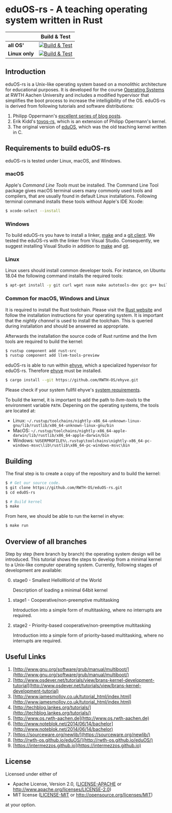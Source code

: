 # eduOS-rs - A teaching operating system written in Rust

|   | Build & Test |
|---|:-----:|
|**all OS'**|[![Build & Test](https://dev.azure.com/RWTH-OS/eduOS-rs/_apis/build/status/RWTH-OS.eduOS-rs)](https://dev.azure.com/RWTH-OS/eduOS-rs/_build?definitionId=1)|
|**Linux only**|[![Build & Test](https://git.rwth-aachen.de/os/eduOS-rs/badges/master/pipeline.svg)](https://git.rwth-aachen.de/os/eduOS-rs/pipelines)|

## Introduction

eduOS-rs is a Unix-like operating system based on a monolithic architecture for educational purposes.
It is developed for the course [Operating Systems][acsos] at RWTH Aachen University and includes a modified hypervisor that simplifies the boot process to increase the intelligibility of the OS.
eduOS-rs is derived from following tutorials and software distributions:

1. Philipp Oppermann's [excellent series of blog posts][opp].
2. Erik Kidd's [toyos-rs][kidd], which is an extension of Philipp Opermann's kernel.
3. The original version of [eduOS][stlankes], which was the old teaching kernel written in C.

[opp]: http://blog.phil-opp.com/
[kidd]: http://www.randomhacks.net/bare-metal-rust/
[stlankes]: http://rwth-os.github.io/eduOS/
[rust-barebones-kernel]: https://github.com/thepowersgang/rust-barebones-kernel
[acsos]: http://www.os.rwth-aachen.de/

## Requirements to build eduOS-rs
eduOS-rs is tested under Linux, macOS, and Windows.

### macOS
Apple's *Command Line Tools* must be installed.
The Command Line Tool package gives macOS terminal users many commonly used tools and compilers, that are usually found in default Linux installations.
Following terminal command installs these tools without Apple's IDE Xcode:

```sh
$ xcode-select --install
```

### Windows
To build eduOS-rs you have to install a linker, [make](http://gnuwin32.sourceforge.net/packages/make.htm) and a [git client](https://git-scm.com/downloads).
We tested the eduOS-rs with the linker from Visual Studio.
Consequently, we suggest installing Visual Studio in addition to [make](http://gnuwin32.sourceforge.net/packages/make.htm) and [git](https://git-scm.com/downloads).

### Linux
Linux users should install common developer tools.
For instance, on Ubuntu 18.04 the following command installs the required tools:

```sh
$ apt-get install -y git curl wget nasm make autotools-dev gcc g++ build-essential lld-8
```

### Common for macOS, Windows and Linux
It is required to install the Rust toolchain.
Please visit the [Rust website](https://www.rust-lang.org/) and follow the installation instructions for your operating system.
It is important that the *nightly channel* is used to install the toolchain.
This is queried during installation and should be answered as appropriate.

Afterwards the installation the source code of Rust runtime and the llvm tools are required to build the kernel:

```sh
$ rustup component add rust-src
$ rustup component add llvm-tools-preview
```

eduOS-rs is able to run within [ehyve](https://github.com/RWTH-OS/ehyve), which a specialized hypervisor for eduOS-rs.
Therefore [ehyve](https://github.com/RWTH-OS/ehyve) must be installed.

```sh
$ cargo install --git https://github.com/RWTH-OS/ehyve.git
```

Please check if your system fullfil ehyve's [system requirements](https://github.com/RWTH-OS/ehyve).

To build the kernel, it is important to add the path to *llvm-tools* to the environment variable `PATH`.
Depening on the operating systems, the tools are located at:

* Linux: `~/.rustup/toolchains/nightly-x86_64-unknown-linux-gnu/lib/rustlib/x86_64-unknown-linux-gnu/bin`
* MacOS: `~/.rustup/toolchains/nightly-x86_64-apple-darwin/lib/rustlib/x86_64-apple-darwin/bin`
* Windows: `%USERPROFILE%\.rustup\toolchains\nightly-x86_64-pc-windows-msvc\lib\rustlib\x86_64-pc-windows-msvc\bin`

## Building

The final step is to create a copy of the repository and to build the kernel:

```sh
$ # Get our source code.
$ git clone https://github.com/RWTH-OS/eduOS-rs.git
$ cd eduOS-rs

$ # Build kernel
$ make
```

From here, we should be able to run the kernel in ehyve:

```sh
$ make run
```

## Overview of all branches

Step by step (here branch by branch) the operating system design will be introduced.
This tutorial shows the steps to develop from a minimal kernel to a Unix-like computer operating system.
Currently, following stages of development are available:

0. stage0 - Smallest HelloWorld of the World

   Description of loading a minimal 64bit kernel

1. stage1 - Cooperative/non-preemptive multitasking

   Introduction into a simple form of multitasking, where no interrupts are required.

2. stage2 - Priority-based cooperative/non-preemptive multitasking

   Introduction into a simple form of priority-based multitasking, where no interrupts are required.

## Useful Links

1. [http://www.gnu.org/software/grub/manual/multiboot/](http://www.gnu.org/software/grub/manual/multiboot/)
2. [http://www.osdever.net/tutorials/view/brans-kernel-development-tutorial](http://www.osdever.net/tutorials/view/brans-kernel-development-tutorial)
3. [http://www.jamesmolloy.co.uk/tutorial_html/index.html](http://www.jamesmolloy.co.uk/tutorial_html/index.html)
4. [http://techblog.lankes.org/tutorials/](http://techblog.lankes.org/tutorials/)
5. [http://www.os.rwth-aachen.de](http://www.os.rwth-aachen.de)
6. [http://www.noteblok.net/2014/06/14/bachelor](http://www.noteblok.net/2014/06/14/bachelor)
7. [https://sourceware.org/newlib/](https://sourceware.org/newlib/)
8. [http://rwth-os.github.io/eduOS/](http://rwth-os.github.io/eduOS/)
9. [https://intermezzos.github.io](https://intermezzos.github.io)

## License

Licensed under either of

 * Apache License, Version 2.0, ([LICENSE-APACHE](LICENSE-APACHE) or http://www.apache.org/licenses/LICENSE-2.0)
 * MIT license ([LICENSE-MIT](LICENSE-MIT) or http://opensource.org/licenses/MIT)

at your option.
